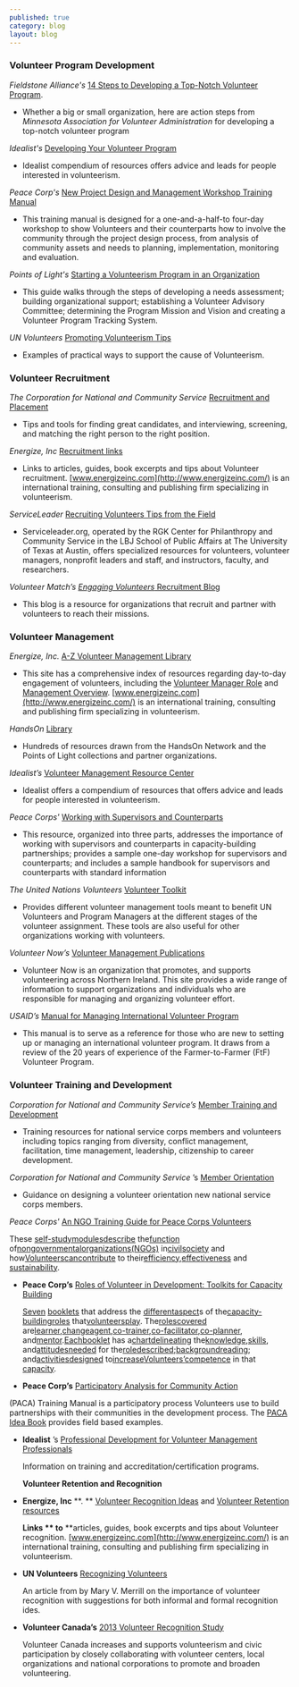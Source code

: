 ```yaml
---
published: true
category: blog
layout: blog
---
```


### **Volunteer Program Development**

_Fieldstone Alliance's_ [14 Steps to Developing a Top-Notch Volunteer Program](http://www.fieldstonealliance.org/client/tools_you_can_use/02-19-09_start_volunteer_program.cfm%22%20%5Cl%20%2211).

- Whether a big or small organization, here are action steps from _Minnesota Association for Volunteer Administration_ for developing a top-notch volunteer program


_Idealist's_ [Developing Your Volunteer Program](http://www.idealist.org/info/VolunteerMgmt/Developing)

- Idealist compendium of resources offers advice and leads for people interested in volunteerism.  

_Peace Corp's_ [New Project Design and Management Workshop Training Manual](http://collection.peacecorps.gov/cdm/singleitem/collection/p15105coll3/id/104/rec/78)

- This training manual is designed for a one-and-a-half-to four-day workshop to show Volunteers and their counterparts how to involve the community through the project design process, from analysis of community assets and needs to planning, implementation, monitoring and evaluation.


_Points of Light's_ [Starting a Volunteerism Program in an Organization](http://www.vaservice.org/uploads/public/Resource_Library/Nonprofit_Management/Volunteer_Recruitment_and_Management/01_Recruitment_and_Development/Starting_a_Volunteer_Program.pdf)

- This guide walks through the steps of developing a needs assessment; building organizational support; establishing a Volunteer Advisory Committee;
    determining the Program Mission and Vision and creating a Volunteer Program Tracking System.  

_UN Volunteers_ [Promoting Volunteerism Tips](http://www.worldvolunteerweb.org/resources/how-to-guides/support.html)

- Examples of practical ways to support the cause of Volunteerism.  
  

### **Volunteer Recruitment**

_The Corporation for National and Community Service_ [Recruitment and Placement](https://www.nationalserviceresources.gov/recruitment-and-placement#.VJiZCF4bkA.)

- Tips and tools for finding great candidates, and interviewing, screening, and matching the right person to the right position.

_Energize, Inc_ [Recruitment links](https://www.energizeinc.com/how_tos_volunteer_management/recruitment)

- Links to articles, guides, book excerpts and tips about Volunteer recruitment. [www.energizeinc.com](http://www.energizeinc.com/) is an international training, consulting and publishing firm specializing in volunteerism.

_ServiceLeader_ [Recruiting Volunteers Tips from the Field](http://www.serviceleader.org/leaders/recruitingsub)

- Serviceleader.org, operated by the RGK Center for Philanthropy and Community Service in the LBJ School of Public Affairs at The University of Texas at Austin, offers specialized resources for volunteers, volunteer managers, nonprofit leaders and staff, and instructors, faculty, and researchers.

_Volunteer Match’s_ [_Engaging Volunteers_ Recruitment Blog](http://blogs.volunteermatch.org/engagingvolunteers/)

- This blog is a resource for organizations that recruit and partner with volunteers to reach their missions.  
  

### **Volunteer Management**


_Energize, Inc._ [A-Z Volunteer Management Library](https://www.energizeinc.com/a-z)

- This site has a comprehensive index of resources regarding day-to-day engagement of volunteers, including the [Volunteer Manager Role](http://www.energizeinc.com/how_tos_volunteer_management/volunteer_resources_manager_role) and [Management Overview](http://www.energizeinc.com\how_tos_volunteer_management\volunteer_management_overview). [www.energizeinc.com](http://www.energizeinc.com/) is an international training, consulting and publishing firm specializing in volunteerism.

_HandsOn_ [Library](http://www.handsonnetwork.org/tools/library)

- Hundreds of resources drawn from the HandsOn Network and the Points of Light collections and partner organizations.

_Idealist’s_ [Volunteer Management Resource Center](http://www.idealist.org/info/VolunteerMgmt)

- Idealist offers a compendium of resources that offers advice and leads for people interested in volunteerism.

_Peace Corps'_ [Working with Supervisors and Counterparts](http://collection.peacecorps.gov/cdm/singleitem/collection/p15105coll3/id/31/rec/133)

- This resource, organized into three parts, addresses the importance of working with supervisors and counterparts in capacity-building partnerships;
    provides a sample one-day workshop for supervisors and counterparts; and includes a sample handbook for supervisors and counterparts with standard
    information

_The United Nations Volunteers_ [Volunteer Toolkit](http://www.unv.org/news-resources/resources/on-volunteerism/volunteer-toolkit.html)

- Provides different volunteer management tools meant to benefit UN Volunteers and Program Managers at the different stages of the volunteer assignment. These tools are also useful for other organizations working with volunteers.

_Volunteer Now’s_ [Volunteer Management Publications](http://www.volunteernow.co.uk/supporting-organisations/publications)

- Volunteer Now is an organization that promotes, and supports volunteering across Northern Ireland. This site provides a wide range of information to support organizations and individuals who are responsible for managing and organizing volunteer effort.

_USAID’s_ [Manual for Managing International Volunteer Program](http://vegaalliance.org/site/wp-content/uploads/2014/03/USAID-Managing-International-Volunteer-Programs.pdf)

- This manual is to serve as a reference for those who are new to setting up or managing an international volunteer program. It draws from a review of the 20
    years of experience of the Farmer-to-Farmer (FtF) Volunteer Program.  
  

### **Volunteer Training and Development**

_Corporation for National and Community Service’s_ [Member Training and Development](http://www.nationalservice.gov/resources/member-and-volunteer-development)

- Training resources for national service corps members and volunteers including topics ranging from diversity, conflict management, facilitation, time
        management, leadership, citizenship to career development.<u></u>

_Corporation for National and Community Service_
        ’s [Member Orientation](https://www.nationalserviceresources.gov/member-orientation#.VJibD14bkA)

- Guidance on designing a volunteer orientation new national service corps members.

_Peace Corps'_ [An NGO Training Guide for Peace Corps Volunteers](http://collection.peacecorps.gov/cdm/singleitem/collection/p15105coll3/id/50/rec/79)

These [self-study](http://collection.peacecorps.gov/cdm/search/searchterm/self-study)[modules](http://collection.peacecorps.gov/cdm/search/searchterm/modules)[describe](http://collection.peacecorps.gov/cdm/search/searchterm/describe) the[function](http://collection.peacecorps.gov/cdm/search/searchterm/function) of[nongovernmental](http://collection.peacecorps.gov/cdm/search/searchterm/nongovernmental)[organizations](http://collection.peacecorps.gov/cdm/search/searchterm/organizations)[(NGOs)](http://collection.peacecorps.gov/cdm/search/searchterm/(NGOs)) in[civil](http://collection.peacecorps.gov/cdm/search/searchterm/civil)[society](http://collection.peacecorps.gov/cdm/search/searchterm/society) and how[Volunteers](http://collection.peacecorps.gov/cdm/search/searchterm/Volunteers)[can](http://collection.peacecorps.gov/cdm/search/searchterm/can)[contribute](http://collection.peacecorps.gov/cdm/search/searchterm/contribute) to their[efficiency](http://collection.peacecorps.gov/cdm/search/searchterm/efficiency),[effectiveness](http://collection.peacecorps.gov/cdm/search/searchterm/effectiveness) and    [sustainability](http://collection.peacecorps.gov/cdm/search/searchterm/sustainability).

*   **Peace Corp’s**
        [Roles of Volunteer in Development: Toolkits for Capacity Building
        ](http://collection.peacecorps.gov/cdm/singleitem/collection/p15105coll3/id/94/rec/96)

    [Seven](http://collection.peacecorps.gov/cdm/search/searchterm/seven)
    [booklets](http://collection.peacecorps.gov/cdm/search/searchterm/booklets)
that address the [different](http://collection.peacecorps.gov/cdm/search/searchterm/different)[aspect](http://collection.peacecorps.gov/cdm/search/searchterm/aspect)s of the[capacity-building](http://collection.peacecorps.gov/cdm/search/searchterm/capacity-building)[roles](http://collection.peacecorps.gov/cdm/search/searchterm/roles) that[volunteers](http://collection.peacecorps.gov/cdm/search/searchterm/Volunteers)[play](http://collection.peacecorps.gov/cdm/search/searchterm/play). The[roles](http://collection.peacecorps.gov/cdm/search/searchterm/roles)[covered](http://collection.peacecorps.gov/cdm/search/searchterm/covered) are[learner](http://collection.peacecorps.gov/cdm/search/searchterm/learner),[change](http://collection.peacecorps.gov/cdm/search/searchterm/change)[agent](http://collection.peacecorps.gov/cdm/search/searchterm/agent),[co-trainer](http://collection.peacecorps.gov/cdm/search/searchterm/co-trainer),[co-facilitator](http://collection.peacecorps.gov/cdm/search/searchterm/co-facilitator),[co-planner](http://collection.peacecorps.gov/cdm/search/searchterm/co-planner), and[mentor](http://collection.peacecorps.gov/cdm/search/searchterm/mentor).[Each](http://collection.peacecorps.gov/cdm/search/searchterm/Each)[booklet](http://collection.peacecorps.gov/cdm/search/searchterm/booklet) has a[chart](http://collection.peacecorps.gov/cdm/search/searchterm/chart)[delineating](http://collection.peacecorps.gov/cdm/search/searchterm/delineating) the[knowledge](http://collection.peacecorps.gov/cdm/search/searchterm/knowledge),[skills](http://collection.peacecorps.gov/cdm/search/searchterm/skills), and[attitudes](http://collection.peacecorps.gov/cdm/search/searchterm/attitudes)[needed](http://collection.peacecorps.gov/cdm/search/searchterm/needed) for the[role](http://collection.peacecorps.gov/cdm/search/searchterm/role)[described](http://collection.peacecorps.gov/cdm/search/searchterm/described);[background](http://collection.peacecorps.gov/cdm/search/searchterm/background)[reading](http://collection.peacecorps.gov/cdm/search/searchterm/reading); and[activities](http://collection.peacecorps.gov/cdm/search/searchterm/activities)[designed](http://collection.peacecorps.gov/cdm/search/searchterm/designed) to[increase](http://collection.peacecorps.gov/cdm/search/searchterm/increase)[Volunteers’](http://collection.peacecorps.gov/cdm/search/searchterm/Volunteers%D5)[competence](http://collection.peacecorps.gov/cdm/search/searchterm/competence) in that    [capacity](http://collection.peacecorps.gov/cdm/search/searchterm/capacity).

*   **Peace Corp’s**
        [Participatory Analysis for Community Action](http://collection.peacecorps.gov/cdm/singleitem/collection/p15105coll3/id/41/rec/30)
        <u></u>

(PACA) Training Manual is a participatory process Volunteers use to build partnerships with their communities in the development process. The    [PACA Idea Book](http://collection.peacecorps.gov/cdm/singleitem/collection/p15105coll3/id/60/rec/25) provides field based examples.<u></u>

*   **Idealist**
        ’s [Professional Development for Volunteer Management Professionals](http://www.idealist.org/info/VolunteerMgmt/ProfDevelopment)

    Information on training and accreditation/certification programs.

    **Volunteer Retention and Recognition**

*   **Energize, Inc**
        **. **
        [Volunteer Recognition Ideas](http://www.energizeinc.com/ideas.html)
        and [Volunteer Retention resources](https://www.energizeinc.com/how_tos_volunteer_management/retention)

    **Links **
    to** **articles, guides, book excerpts and tips about Volunteer recognition. [www.energizeinc.com](http://www.energizeinc.com/) is
    an international training, consulting and publishing firm specializing in volunteerism.

*   **UN Volunteers**
        [Recognizing Volunteers](http://www.worldvolunteerweb.org/resources/how-to-guides/manage-volunteers/doc/recognizing-volunteers.html)

    An article from by Mary V. Merrill on the importance of volunteer recognition with suggestions for both informal and formal recognition ides.

*   **Volunteer Canada’s**
        [2013 Volunteer Recognition Study](http://volunteer.ca/content/2013-volunteer-recognition-study)

    Volunteer Canada increases and supports volunteerism and civic participation by closely collaborating with volunteer centers, local organizations and
    national corporations to promote and broaden volunteering.

